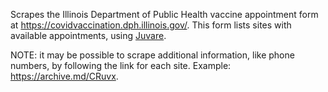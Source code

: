 Scrapes the Illinois Department of Public Health vaccine appointment form at
<https://covidvaccination.dph.illinois.gov/>. This form lists sites with
available appointments, using [Juvare](https://www.juvare.com).

NOTE: it may be possible to scrape additional information, like phone numbers,
by following the link for each site. Example: <https://archive.md/CRuvx>.
